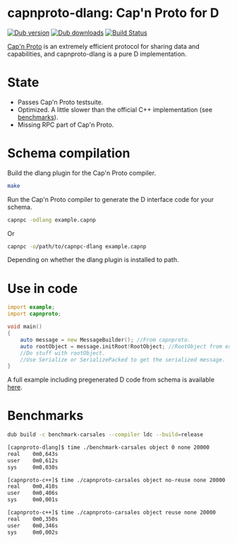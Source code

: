 # capnproto-dlang: Cap'n Proto for D

[![Dub version](https://img.shields.io/dub/v/capnproto-dlang.svg)](https://code.dlang.org/packages/capnproto-dlang)
[![Dub downloads](https://img.shields.io/dub/dt/capnproto-dlang.svg)](https://code.dlang.org/packages/capnproto-dlang)
[![Build Status](https://travis-ci.org/ThomasBrixLarsen/capnproto-dlang.svg?branch=master)](https://travis-ci.org/ThomasBrixLarsen/capnproto-dlang)

[Cap'n Proto](http://capnproto.org) is an extremely efficient protocol for sharing data
and capabilities, and capnproto-dlang is a pure D implementation.

# State

* Passes Cap'n Proto testsuite.
* Optimized. A little slower than the official C++ implementation (see [benchmarks](#benchmarks)).
* Missing RPC part of Cap'n Proto.

# Schema compilation
Build the dlang plugin for the Cap'n Proto compiler.

```bash
make
```

Run the Cap'n Proto compiler to generate the D interface code for your schema.

```bash
capnpc -odlang example.capnp
```

Or

```bash
capnpc -o/path/to/capnpc-dlang example.capnp
```

Depending on whether the dlang plugin is installed to path.

# Use in code

```D
import example;
import capnproto;

void main()
{
    auto message = new MessageBuilder(); //From capnproto.
    auto rootObject = message.initRoot!RootObject; //RootObject from example.
    //Do stuff with rootObject.
    //Use Serialize or SerializePacked to get the serialized message.
}
```

A full example including pregenerated D code from schema is available [here](https://github.com/ThomasBrixLarsen/capnproto-dlang/tree/master/source/samples).

# <a name="benchmarks"></a>Benchmarks

```bash
dub build -c benchmark-carsales --compiler ldc --build=release

[capnproto-dlang]$ time ./benchmark-carsales object 0 none 20000
real    0m0,643s
user    0m0,612s
sys     0m0,030s

[capnproto-c++]$ time ./capnproto-carsales object no-reuse none 20000
real    0m0,410s
user    0m0,406s
sys     0m0,001s

[capnproto-c++]$ time ./capnproto-carsales object reuse none 20000
real    0m0,350s
user    0m0,346s
sys     0m0,002s
```
